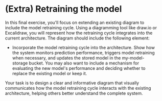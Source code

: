 # (Extra) Retraining the model

In this final exercise, you'll focus on extending an existing diagram to include the model retraining cycle. Using a diagramming tool like draw.io or Excalidraw, you will represent how the retraining cycle integrates into the current architecture. The diagram should include the following element:

- Incorporate the model retraining cycle into the architecture. Show how the system monitors prediction performance, triggers model retraining when necessary, and updates the stored model in the my-model-storage bucket. You may also want to include a mechanism for evaluating the new model's performance and deciding whether to replace the existing model or keep it.

Your task is to design a clear and informative diagram that visually communicates how the model retraining cycle interacts with the existing architecture, helping others better understand the complete system.
